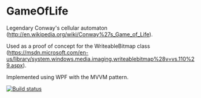 # GameOfLife

Legendary Conway's cellular automaton (http://en.wikipedia.org/wiki/Conway%27s_Game_of_Life).

Used as a proof of concept for the WriteableBitmap class (https://msdn.microsoft.com/en-us/library/system.windows.media.imaging.writeablebitmap%28v=vs.110%29.aspx).

Implemented using WPF with the MVVM pattern.

[![Build status](https://ci.appveyor.com/api/projects/status/y0vk1al21i91vk4b?svg=true)](https://ci.appveyor.com/project/elDenis/gameoflife)
